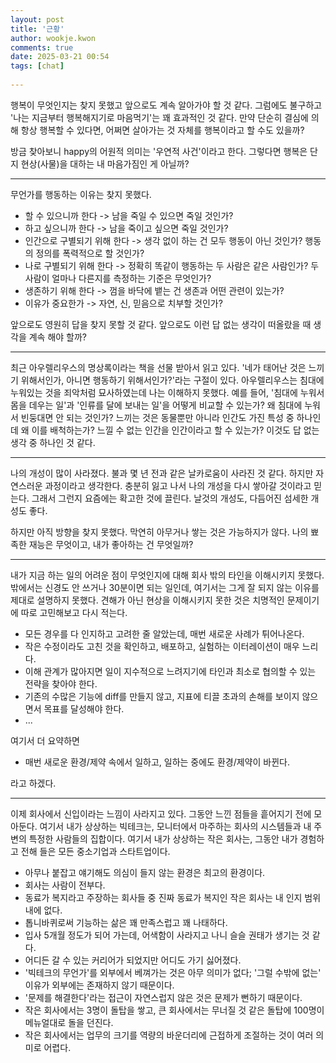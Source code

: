 ```yaml
---  
layout: post  
title: '근황'  
author: wookje.kwon  
comments: true  
date: 2025-03-21 00:54  
tags: [chat]  
  
---  
```


행복이 무엇인지는 찾지 못했고 앞으로도 계속 알아가야 할 것 같다. 그럼에도 불구하고 '나는 지금부터 행복해지기로 마음먹기'는 꽤 효과적인 것 같다. 만약 단순히 결심에 의해 항상 행복할 수 있다면, 어쩌면 살아가는 것 자체를 행복이라고 할 수도 있을까?  

방금 찾아보니 happy의 어원적 의미는 '우연적 사건'이라고 한다. 그렇다면 행복은 단지 현상(사물)을 대하는 내 마음가짐인 게 아닐까?    

---

무언가를 행동하는 이유는 찾지 못했다.  
- 할 수 있으니까 한다 -> 남을 죽일 수 있으면 죽일 것인가?  
- 하고 싶으니까 한다 -> 남을 죽이고 싶으면 죽일 것인가?  
- 인간으로 구별되기 위해 한다 -> 생각 없이 하는 건 모두 행동이 아닌 것인가? 행동의 정의를 폭력적으로 할 것인가?  
- 나로 구별되기 위해 한다 -> 정확히 똑같이 행동하는 두 사람은 같은 사람인가? 두 사람이 얼마나 다른지를 측정하는 기준은 무엇인가?  
- 생존하기 위해 한다 -> 껌을 바닥에 뱉는 건 생존과 어떤 관련이 있는가?  
- 이유가 중요한가 -> 자연, 신, 믿음으로 치부할 것인가?  

앞으로도 영원히 답을 찾지 못할 것 같다. 앞으로도 이런 답 없는 생각이 떠올랐을 때 생각을 계속 해야 할까?  

---

최근 아우렐리우스의 명상록이라는 책을 선물 받아서 읽고 있다. '네가 태어난 것은 느끼기 위해서인가, 아니면 행동하기 위해서인가?'라는 구절이 있다. 아우렐리우스는 침대에 누워있는 것을 죄악처럼 묘사하였는데 나는 이해하지 못했다. 예를 들어, '침대에 누워서 몸을 데우는 일'과 '인류를 달에 보내는 일'을 어떻게 비교할 수 있는가? 왜 침대에 누워서 빈둥대면 안 되는 것인가? 느끼는 것은 동물뿐만 아니라 인간도 가진 특성 중 하나인데 왜 이를 배척하는가? 느낄 수 없는 인간을 인간이라고 할 수 있는가? 이것도 답 없는 생각 중 하나인 것 같다.  

---

나의 개성이 많이 사라졌다. 불과 몇 년 전과 같은 날카로움이 사라진 것 같다. 하지만 자연스러운 과정이라고 생각한다. 충분히 잃고 나서 나의 개성을 다시 쌓아갈 것이라고 믿는다. 그래서 그런지 요즘에는 확고한 것에 끌린다. 날것의 개성도, 다듬어진 섬세한 개성도 좋다.  

하지만 아직 방향을 찾지 못했다. 막연히 아무거나 쌓는 것은 가능하지가 않다. 나의 뾰족한 재능은 무엇이고, 내가 좋아하는 건 무엇일까?  

---

내가 지금 하는 일의 어려운 점이 무엇인지에 대해 회사 밖의 타인을 이해시키지 못했다. 밖에서는 신경도 안 쓰거나 30분이면 되는 일인데, 여기서는 그게 잘 되지 않는 이유를 제대로 설명하지 못했다. 견해가 아닌 현상을 이해시키지 못한 것은 치명적인 문제이기에 따로 고민해보고 다시 적는다.  

- 모든 경우를 다 인지하고 고려한 줄 알았는데, 매번 새로운 사례가 튀어나온다.  
- 작은 수정이라도 고친 것을 확인하고, 배포하고, 실험하는 이터레이션이 매우 느리다.  
- 이해 관계가 많아지면 일이 지수적으로 느려지기에 타인과 최소로 협의할 수 있는 전략을 찾아야 한다.  
- 기존의 수많은 기능에 diff를 만들지 않고, 지표에 티끌 초과의 손해를 보이지 않으면서 목표를 달성해야 한다.  
- ...

여기서 더 요약하면   

- 매번 새로운 환경/제약 속에서 일하고, 일하는 중에도 환경/제약이 바뀐다.  

라고 하겠다.  

---

이제 회사에서 신입이라는 느낌이 사라지고 있다. 그동안 느낀 점들을 흩어지기 전에 모아둔다. 여기서 내가 상상하는 빅테크는, 모니터에서 마주하는 회사의 시스템들과 내 주변의 특정한 사람들의 집합이다. 여기서 내가 상상하는 작은 회사는, 그동안 내가 경험하고 전해 들은 모든 중소기업과 스타트업이다.  

- 아무나 붙잡고 얘기해도 의심이 들지 않는 환경은 최고의 환경이다.  
- 회사는 사람이 전부다.  
- 동료가 복지라고 주장하는 회사들 중 진짜 동료가 복지인 작은 회사는 내 인지 범위 내에 없다.  
- 톱니바퀴로써 기능하는 삶은 꽤 만족스럽고 꽤 나태하다.  
- 입사 5개월 정도가 되어 가는데, 어색함이 사라지고 나니 슬슬 권태가 생기는 것 같다.  
- 어디든 갈 수 있는 커리어가 되었지만 어디도 가기 싫어졌다.  
- '빅테크의 무언가'를 외부에서 베껴가는 것은 아무 의미가 없다; '그럴 수밖에 없는' 이유가 외부에는 존재하지 않기 때문이다.  
- '문제를 해결한다'라는 접근이 자연스럽지 않은 것은 문제가 뻔하기 때문이다.  
- 작은 회사에서는 3명이 돌탑을 쌓고, 큰 회사에서는 무너질 것 같은 돌탑에 100명이 메뉴얼대로 돌을 던진다.  
- 작은 회사에서는 업무의 크기를 역량의 바운더리에 근접하게 조절하는 것이 여러 의미로 어렵다.  

